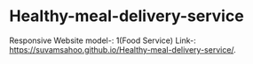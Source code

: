# Healthy-meal-delivery-service
Responsive Website model-: 1(Food Service)
Link-: https://suvamsahoo.github.io/Healthy-meal-delivery-service/.
